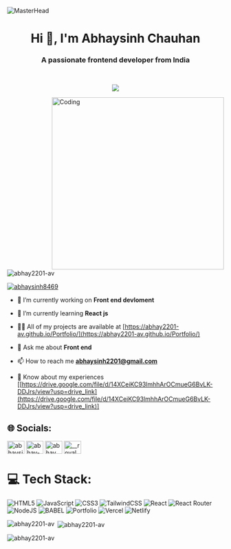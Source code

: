 ![MasterHead](https://www.digitaladlectio.com/wp-content/uploads/2020/04/New-PNC-Animated-Banners.gif)
<h1 align="center">Hi 👋, I'm Abhaysinh Chauhan</h1>
<h3 align="center">A passionate frontend developer from India</h3>
<br/>
   <p align="center" color:"red">
<!--      <a href="https://github.com/soumya0587/readme-typing-svg"> -->
          <img src="https://readme-typing-svg.demolab.com/?lines=Hi! My self ABHAYSINH CHAUHAN 🏽😀; I am a FRONT-END%20Web%20Developer 🏻‍💻; Interested in Coding 🏃‍♂️♂️;Curious%20to%20learn%20new%20things !&font=Fira%20Code&center=true&width=440&height=45&color=#37bcf7&vCenter=true&size=22&pause=1000">
      </p>
<img align="right" alt="Coding" width="400" src="https://media.tenor.com/YZPnGuPeZv8AAAAd/coding.gif">

<p align="left"> <img src="https://komarev.com/ghpvc/?username=abhay2201-av&label=Profile%20views&color=0e75b6&style=flat" alt="abhay2201-av" /> </p>

<p align="left"> <a href="https://twitter.com/abhaysinh8469" target="blank"><img src="https://img.shields.io/twitter/follow/abhaysinh8469?logo=twitter&style=for-the-badge" alt="abhaysinh8469" /></a> </p>

- 🔭 I’m currently working on **Front end devloment**

- 🌱 I’m currently learning **React js**

- 👨‍💻 All of my projects are available at [https://abhay2201-av.github.io/Portfolio/](https://abhay2201-av.github.io/Portfolio/)

- 💬 Ask me about **Front end**

- 📫 How to reach me **abhaysinh2201@gmail.com**
-  📄 Know about my experiences [[https://drive.google.com/file/d/14XCeiKC93lmhhArOCmueG6BvLK-DDJrs/view?usp=drive_link](https://drive.google.com/file/d/14XCeiKC93lmhhArOCmueG6BvLK-DDJrs/view?usp=drive_link)]

## 🌐 Socials:
<p align="left">
<a href="https://twitter.com/abhaysinh8469" target="blank"><img align="center" src="https://raw.githubusercontent.com/rahuldkjain/github-profile-readme-generator/master/src/images/icons/Social/twitter.svg" alt="abhaysinh8469" height="30" width="40" /></a>
<a href="https://linkedin.com/in/abhay-sinh-chauhan-b24086206" target="blank"><img align="center" src="https://raw.githubusercontent.com/rahuldkjain/github-profile-readme-generator/master/src/images/icons/Social/linked-in-alt.svg" alt="abhay-sinh-chauhan-b24086206" height="30" width="40" /></a>
<a href="https://fb.com/abhay sinh chauhan" target="blank"><img align="center" src="https://raw.githubusercontent.com/rahuldkjain/github-profile-readme-generator/master/src/images/icons/Social/facebook.svg" alt="abhay sinh chauhan" height="30" width="40" /></a>
<a href="https://instagram.com/__royal__chauhan__31" target="blank"><img align="center" src="https://raw.githubusercontent.com/rahuldkjain/github-profile-readme-generator/master/src/images/icons/Social/instagram.svg" alt="__royal__chauhan__31" height="30" width="40" /></a>
</p>

# 💻 Tech Stack:
![HTML5](https://img.shields.io/badge/html5-%23E34F26.svg?style=for-the-badge&logo=html5&logoColor=white) ![JavaScript](https://img.shields.io/badge/javascript-%23323330.svg?style=for-the-badge&logo=javascript&logoColor=%23F7DF1E) ![CSS3](https://img.shields.io/badge/css3-%231572B6.svg?style=for-the-badge&logo=css3&logoColor=white) 
 ![TailwindCSS](https://img.shields.io/badge/tailwindcss-%2320232a.svg?style=for-the-badge&logo=tailwindcss&logoColor=%2361DAFB)
 ![React](https://img.shields.io/badge/react-%2320232a.svg?style=for-the-badge&logo=react&logoColor=%2361DAFB) ![React Router](https://img.shields.io/badge/React_Router-CA4245?style=for-the-badge&logo=react-router&logoColor=white) 
 ![NodeJS](https://img.shields.io/badge/node.js-6DA55F?style=for-the-badge&logo=node.js&logoColor=white)
 ![BABEL](https://img.shields.io/badge/babel-6DA55F?style=for-the-badge&logo=babel&logoColor=white)
  ![Portfolio](https://img.shields.io/badge/Portfolio-%23000000.svg?style=for-the-badge&logo=firefox&logoColor=#FF7139) 
 ![Vercel](https://img.shields.io/badge/vercel-%23000000.svg?style=for-the-badge&logo=vercel&logoColor=white)  ![Netlify](https://img.shields.io/badge/netlify-%23000000.svg?style=for-the-badge&logo=netlify&logoColor=#00C7B7)  
 
<p><img align="left" src="https://github-readme-stats.vercel.app/api/top-langs?username=abhay2201-av&show_icons=true&locale=en&layout=compact" alt="abhay2201-av" /></p>

<p>&nbsp;<img align="center" src="https://github-readme-stats.vercel.app/api?username=abhay2201-av&show_icons=true&locale=en" alt="abhay2201-av" /></p>

<p><img align="center" src="https://github-readme-streak-stats.herokuapp.com/?user=abhay2201-av&" alt="abhay2201-av" /></p>
